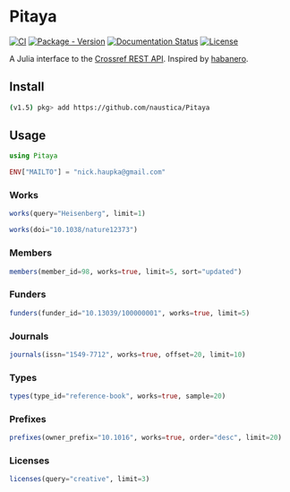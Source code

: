 # Pitaya

[![CI](https://github.com/naustica/Pitaya/workflows/CI/badge.svg)](https://github.com/naustica/Pitaya/actions?query=workflow%3ACI)
[![Package - Version](https://img.shields.io/badge/version-v0.1-blue)]()
[![Documentation Status](https://img.shields.io/badge/docs-passing-green)](github.com/naustica/Pitaya)
[![License](https://img.shields.io/github/license/naustica/Pitaya)](https://github.com/naustica/Pitaya/blob/main/LICENSE.txt)

A Julia interface to the [Crossref REST API](https://github.com/CrossRef/rest-api-doc). Inspired by [habanero](https://github.com/sckott/habanero).

## Install

```bash
(v1.5) pkg> add https://github.com/naustica/Pitaya
```

## Usage

```Julia
using Pitaya

ENV["MAILTO"] = "nick.haupka@gmail.com"
```

### Works

```Julia
works(query="Heisenberg", limit=1)
```

```Julia
works(doi="10.1038/nature12373")
```

### Members

```Julia
members(member_id=98, works=true, limit=5, sort="updated")
```

### Funders

```Julia
funders(funder_id="10.13039/100000001", works=true, limit=5)
```

### Journals

```Julia
journals(issn="1549-7712", works=true, offset=20, limit=10)
```

### Types

```Julia
types(type_id="reference-book", works=true, sample=20)
```

### Prefixes

```Julia
prefixes(owner_prefix="10.1016", works=true, order="desc", limit=20)
```

### Licenses

```Julia
licenses(query="creative", limit=3)
```
